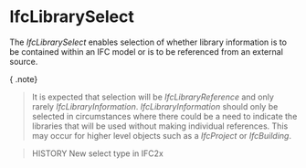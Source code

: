 IfcLibrarySelect
================
The _IfcLibrarySelect_ enables selection of whether library information is to
be contained within an IFC model or is to be referenced from an external
source.  
  
{ .note}  
> It is expected that selection will be _IfcLibraryReference_ and only rarely
> _IfcLibraryInformation_. _IfcLibraryInformation_ should only be selected in
> circumstances where there could be a need to indicate the libraries that
> will be used without making individual references. This may occur for higher
> level objects such as a _IfcProject_ or _IfcBuilding_.  
  
> HISTORY  New select type in IFC2x  


